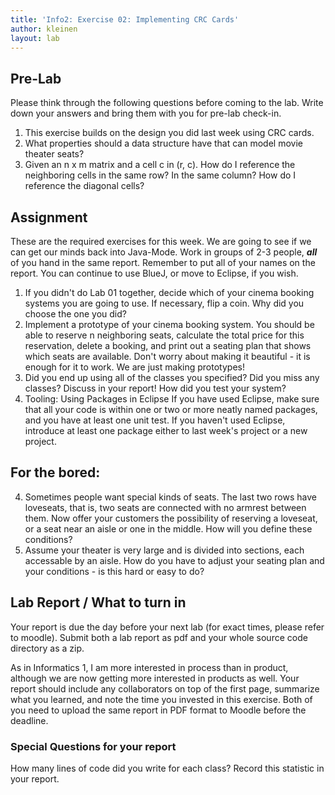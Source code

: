 ```yaml
---
title: 'Info2: Exercise 02: Implementing CRC Cards'
author: kleinen
layout: lab
---
```

## Pre-Lab

Please think through the following questions before coming to the lab. Write down your answers and bring them with you for pre-lab check-in.


1. This exercise builds on the design you did last week using CRC cards.
2. What properties should a data structure have that can model movie theater seats?
3. Given an n x m matrix and a cell c in (r, c). How do I reference the neighboring cells in the same row? In the same column? How do I reference the diagonal cells?


## Assignment
These are the required exercises for this week. We are going to see if we can get our minds back into Java-Mode. Work in groups of 2-3 people, ***all*** of you hand in the same report. Remember to put all of your names on the report. You can continue to use BlueJ, or move to Eclipse, if you wish.

1. If you didn't do Lab 01 together, decide which of your cinema booking systems you are going to use. If necessary, flip a coin. Why did you choose the one you did?
2. Implement a prototype of your cinema booking system. You should be able to reserve n neighboring seats, calculate the total price for this reservation, delete a booking, and print out a seating plan that shows which seats are available. Don't worry about making it beautiful - it is enough for it to work. We are just making prototypes!
3. Did you end up using all of the classes you specified? Did you miss any classes? Discuss in your report! How did you test your system?
4. Tooling: Using Packages in Eclipse
If you have used Eclipse, make sure that all your code is within one or two or more neatly named packages, and you have at least one unit test.
If you haven't used Eclipse, introduce at least one package either to last week's project or a new project.

## For the bored:
4. Sometimes people want special kinds of seats. The last two rows have loveseats, that is, two seats are connected with no armrest between them. Now offer your customers the possibility of reserving a loveseat, or a seat near an aisle or one in the middle. How will you define these conditions?
5. Assume your theater is very large and is divided into sections, each accessable by an aisle. How do you have to adjust your seating plan and your conditions - is this hard or easy to do?

## Lab Report / What to turn in

Your report is due the day before your next lab (for exact times, please refer to moodle).
Submit both a lab report as pdf and your whole source code directory as a zip.

As in Informatics 1, I am more interested in process than in product,
although we are now getting more interested in products as well.
Your report should include any collaborators on top of the first page,
summarize what you learned,
and note the time you invested in this exercise.
Both of you need to upload the same report in PDF format to Moodle before the
deadline.

### Special Questions for your report
How many lines of code did you write for each class? Record this statistic in your report.
